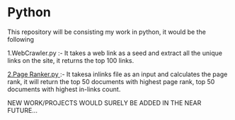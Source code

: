 Python
======
This repository will be consisting my work in python, it would be the following

1.WebCrawler.py :- It takes a web link as a seed and extract all the unique links on the site, it 
returns the top 100 links.

<a href = "https://github.com/hardikhhh1/Python/tree/master/PageRanker">
2.Page Ranker.py </a>:- It takesa inlinks file as an input and calculates the page rank, it will return 
the top 50 documents with highest page rank, top 50 documents with highest in-links count.

NEW WORK/PROJECTS WOULD SURELY BE ADDED IN THE NEAR FUTURE...

